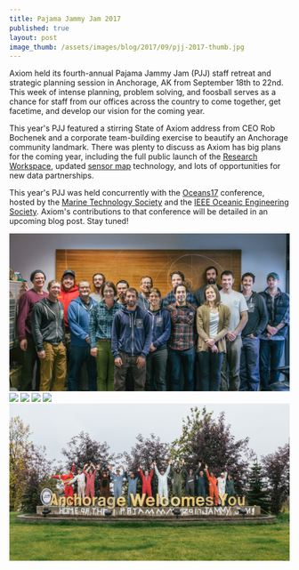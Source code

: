 ```yaml
---
title: Pajama Jammy Jam 2017
published: true
layout: post
image_thumb: /assets/images/blog/2017/09/pjj-2017-thumb.jpg
---
```


Axiom held its fourth-annual Pajama Jammy Jam (PJJ) staff retreat and strategic planning session in Anchorage, AK from September 18th to 22nd. This week of intense planning, problem solving, and foosball serves as a chance for staff from our offices across the country to come together, get facetime, and develop our vision for the coming year.

This year's PJJ featured a stirring State of Axiom address from CEO Rob Bochenek and a corporate team-building exercise to beautify an Anchorage community landmark. There was plenty to discuss as Axiom has big plans for the coming year, including the full public launch of the [Research Workspace](https://researchworkspace.com/), updated [sensor map](http://dev.axiomdatascience.com/?portal_id=45) technology, and lots of opportunities for new data partnerships.

This year's PJJ was held concurrently with the [Oceans17](http://www.oceans17mtsieeeanchorage.org/) conference, hosted by the [Marine Technology Society](https://www.mtsociety.org/) and the [IEEE Oceanic Engineering Society](http://www.oceanicengineering.org/). Axiom's contributions to that conference will be detailed in an upcoming blog post. Stay tuned!

<img src="/assets/images/blog/2017/09/pjj2017-group-photo.jpg" class="img-responsive"/>

<img src="/assets/images/blog/2017/09/pjj-rob.jpg" class="img-responsive pull-left" style="width: 600px" />

<img src="/assets/images/blog/2017/09/pjj-staff.jpg" class="img-responsive pull-right" style="width: 500px" />

<img src="/assets/images/blog/2017/09/pjj-luc.jpg" class="img-responsive pull-left" style="width: 500px" />

<img src="/assets/images/blog/2017/09/pjj-lyra.jpg" class="img-responsive pull-right" style="width: 600px" />

<img src="/assets/images/blog/2017/09/pjj2017-team-building.jpg" class="img-responsive"/>
